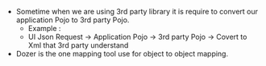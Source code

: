   * Sometime when we are using 3rd party library it is require to convert our application Pojo to 3rd party Pojo.
    - Example : 
	- UI Json Request -> Application Pojo -> 3rd party Pojo -> Covert to Xml that 3rd party understand 
  * Dozer is the one mapping tool use for object to object mapping.
